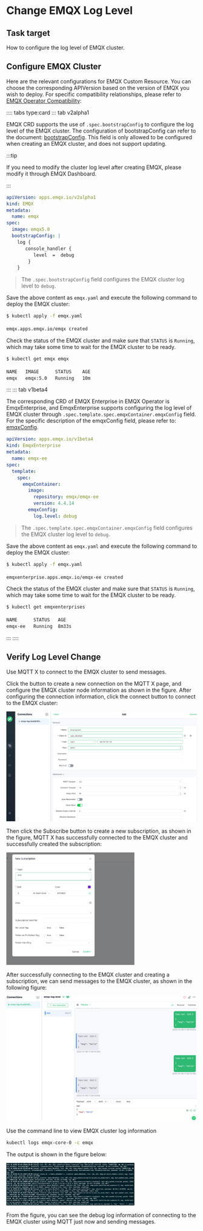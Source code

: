 # Change EMQX Log Level

## Task target

How to configure the log level of EMQX cluster.

## Configure EMQX Cluster

Here are the relevant configurations for EMQX Custom Resource. You can choose the corresponding APIVersion based on the version of EMQX you wish to deploy. For specific compatibility relationships, please refer to [EMQX Operator Compatibility](../README.md):

:::: tabs type:card
::: tab v2alpha1

EMQX CRD supports the use of `.spec.bootstrapConfig` to configure the log level of the EMQX cluster. The configuration of bootstrapConfig can refer to the document: [bootstrapConfig](https://www.emqx.io/docs/en/v5.0/admin/cfg.html). This field is only allowed to be configured when creating an EMQX cluster, and does not support updating.

:::tip

If you need to modify the cluster log level after creating EMQX, please modify it through EMQX Dashboard.

:::

```yaml
apiVersion: apps.emqx.io/v2alpha1
kind: EMQX
metadata:
  name: emqx
spec:
  image: emqx5.0
  bootstrapConfig: |
    log {
       console_handler {
          level  =  debug
        }
    }
```

> The `.spec.bootstrapConfig` field configures the EMQX cluster log level to `debug`.

Save the above content as `emqx.yaml` and execute the following command to deploy the EMQX cluster:

```bash
$ kubectl apply -f emqx.yaml

emqx.apps.emqx.io/emqx created
```

Check the status of the EMQX cluster and make sure that `STATUS` is `Running`, which may take some time to wait for the EMQX cluster to be ready.

```bash
$ kubectl get emqx emqx

NAME   IMAGE      STATUS    AGE
emqx   emqx:5.0   Running   10m
```

:::
::: tab v1beta4

The corresponding CRD of EMQX Enterprise in EMQX Operator is EmqxEnterprise, and EmqxEnterprise supports configuring the log level of EMQX cluster through `.spec.template.spec.emqxContainer.emqxConfig` field. For the specific description of the emqxConfig field, please refer to: [emqxConfig](https://github.com/emqx/emqx-operator/blob/main-2.1/docs/en_US/reference/v1beta4-reference.md#emqxtemplatespec).

```yaml
apiVersion: apps.emqx.io/v1beta4
kind: EmqxEnterprise
metadata:
  name: emqx-ee
spec:
  template:
    spec:
      emqxContainer:
        image:
          repository: emqx/emqx-ee
          version: 4.4.14
        emqxConfig:
          log.level: debug
```

> The `.spec.template.spec.emqxContainer.emqxConfig` field configures the EMQX cluster log level to `debug`.

Save the above content as `emqx.yaml` and execute the following command to deploy the EMQX cluster:

```bash
$ kubectl apply -f emqx.yaml

emqxenterprise.apps.emqx.io/emqx-ee created
```

Check the status of the EMQX cluster and make sure that `STATUS` is `Running`, which may take some time to wait for the EMQX cluster to be ready.

```bash
$ kubectl get emqxenterprises

NAME      STATUS   AGE
emqx-ee   Running  8m33s
```

:::
::::

## Verify Log Level Change

Use MQTT X to connect to the EMQX cluster to send messages.

Click the button to create a new connection on the MQTT X page, and configure the EMQX cluster node information as shown in the figure. After configuring the connection information, click the connect button to connect to the EMQX cluster:

<img src="./assets/configure-log-level/mqtt-connected.png" style="zoom:50%;" />

Then click the Subscribe button to create a new subscription, as shown in the figure, MQTT X has successfully connected to the EMQX cluster and successfully created the subscription:

<img src="./assets/configure-log-level/mqtt-sub.png" style="zoom:33%;" />

After successfully connecting to the EMQX cluster and creating a subscription, we can send messages to the EMQX cluster, as shown in the following figure:

<img src="./assets/configure-log-level/mqtt-pub.png" style="zoom:50%;" />

Use the command line to view EMQX cluster log information

```bash
kubectl logs emqx-core-0 -c emqx
```

The output is shown in the figure below:

<img src="./assets/configure-log-level/emqx-debug-log.png" style="zoom:33%;" />

From the figure, you can see the debug log information of connecting to the EMQX cluster using MQTT just now and sending messages.
